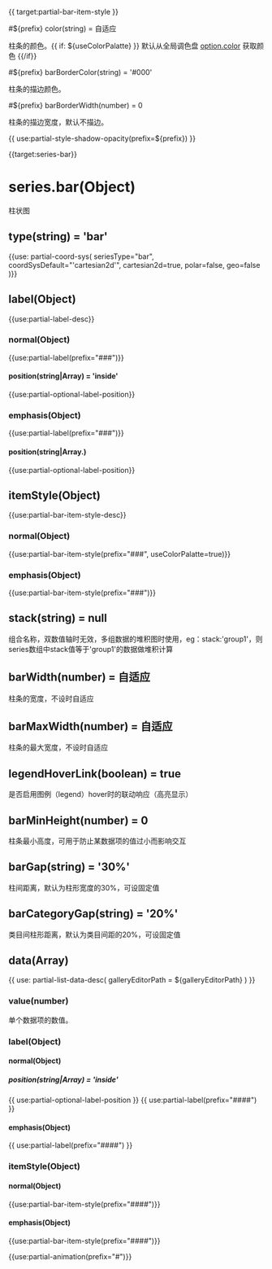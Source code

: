 {{ target:partial-bar-item-style }}

#${prefix} color(string) = 自适应

柱条的颜色。{{ if: ${useColorPalatte} }} 默认从全局调色盘 [option.color](~color) 获取颜色 {{/if}}

#${prefix} barBorderColor(string) = '#000'

柱条的描边颜色。

#${prefix} barBorderWidth(number) = 0

柱条的描边宽度，默认不描边。

{{ use:partial-style-shadow-opacity(prefix=${prefix}) }}


{{target:series-bar}}

# series.bar(Object)

柱状图

## type(string) = 'bar'

{{use: partial-coord-sys(
    seriesType="bar",
    coordSysDefault="'cartesian2d'",
    cartesian2d=true,
    polar=false,
    geo=false
)}}

## label(Object)
{{use:partial-label-desc}}
### normal(Object)
{{use:partial-label(prefix="###")}}
#### position(string|Array) = 'inside'
{{use:partial-optional-label-position}}
### emphasis(Object)
{{use:partial-label(prefix="###")}}
#### position(string|Array.<string>)
{{use:partial-optional-label-position}}

## itemStyle(Object)
{{use:partial-bar-item-style-desc}}
### normal(Object)
{{use:partial-bar-item-style(prefix="###", useColorPalatte=true)}}
### emphasis(Object)
{{use:partial-bar-item-style(prefix="###")}}


## stack(string) = null
组合名称，双数值轴时无效，多组数据的堆积图时使用，eg：stack:'group1'，则series数组中stack值等于'group1'的数据做堆积计算

## barWidth(number) = 自适应
柱条的宽度，不设时自适应

## barMaxWidth(number) = 自适应
柱条的最大宽度，不设时自适应

## legendHoverLink(boolean) = true
是否启用图例（legend）hover时的联动响应（高亮显示）

## barMinHeight(number) = 0
柱条最小高度，可用于防止某数据项的值过小而影响交互

## barGap(string) = '30%'
柱间距离，默认为柱形宽度的30%，可设固定值

## barCategoryGap(string) = '20%'
类目间柱形距离，默认为类目间距的20%，可设固定值

## data(Array)

{{ use: partial-list-data-desc(
    galleryEditorPath = ${galleryEditorPath}
) }}

### value(number)
单个数据项的数值。

### label(Object)
#### normal(Object)
##### position(string|Array) = 'inside'
{{ use:partial-optional-label-position }}
{{ use:partial-label(prefix="####") }}
#### emphasis(Object)
{{ use:partial-label(prefix="####") }}

### itemStyle(Object)
#### normal(Object)
{{use:partial-bar-item-style(prefix="####")}}
#### emphasis(Object)
{{use:partial-bar-item-style(prefix="####")}}



{{use:partial-animation(prefix="#")}}
